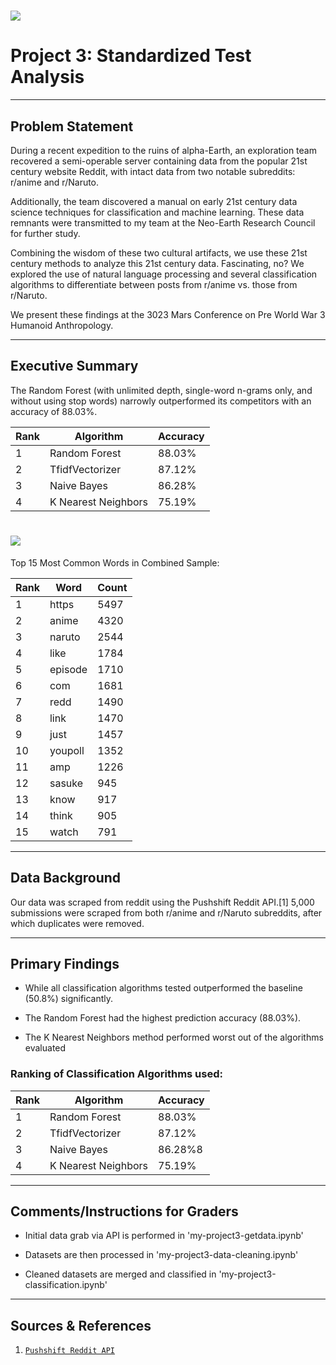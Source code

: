 # ![](https://ga-dash.s3.amazonaws.com/production/assets/logo-9f88ae6c9c3871690e33280fcf557f33.png) 




# Project 3: Standardized Test Analysis


---
## Problem Statement

During a recent expedition to the ruins of alpha-Earth, an exploration team recovered a semi-operable server containing data from the popular 21st century website Reddit, with intact data from two notable subreddits: r/anime and r/Naruto.  

Additionally, the team discovered a manual on early 21st century data science techniques for classification and machine learning.  These data remnants were transmitted to my team at the Neo-Earth Research Council for further study.  

Combining the wisdom of these two cultural artifacts, we use these 21st century methods to analyze this 21st century data.  Fascinating, no?  We explored the use of natural language processing and several classification algorithms to differentiate between posts from r/anime vs. those from r/Naruto.  

We present these findings at the 3023 Mars Conference on Pre World War 3 Humanoid Anthropology.  

---
## Executive Summary

The Random Forest (with unlimited depth, single-word n-grams only, and without using stop words) narrowly outperformed its competitors with an accuracy of 88.03%.

|Rank|Algorithm|Accuracy|
|---|---|---|
|1|Random Forest|88.03%|
|2|TfidfVectorizer|87.12%|
|3|Naive Bayes|86.28%|
|4|K Nearest Neighbors|75.19%|

# ![](https://git.generalassemb.ly/wangdj3/project-3/blob/master/assets/RandomForest_ConfusionMatrix.png) 

Top 15 Most Common Words in Combined Sample:

|Rank|Word|Count|
|---|---|---|
|1|https|5497|
|2|anime|4320|
|3|naruto|2544|
|4|like|1784|
|5|episode|1710|
|6|com|1681|
|7|redd|1490|
|8|link|1470|
|9|just|1457|
|10|youpoll|1352|
|11|amp|1226|
|12|sasuke|945|
|13|know|917|
|14|think|905|
|15|watch|791|


---
## Data Background

Our data was scraped from reddit using the Pushshift Reddit API.[1]  5,000 submissions were scraped from both r/anime and r/Naruto subreddits, after which duplicates were removed.

---
## Primary Findings

- While all classification algorithms tested outperformed the baseline (50.8%) significantly.  

- The Random Forest had the highest prediction accuracy (88.03%).  

- The K Nearest Neighbors method performed worst out of the algorithms evaluated



### Ranking of Classification Algorithms used:

|Rank|Algorithm|Accuracy|
|---|---|---|
|1|Random Forest|88.03%|
|2|TfidfVectorizer|87.12%|
|3|Naive Bayes|86.28%8|
|4|K Nearest Neighbors|75.19%|

---
## Comments/Instructions for Graders

- Initial data grab via API is performed in 'my-project3-getdata.ipynb'

- Datasets are then processed in 'my-project3-data-cleaning.ipynb'

- Cleaned datasets are merged and classified in 'my-project3-classification.ipynb'


---
## Sources & References

1.  [`Pushshift Reddit API`](https://github.com/pushshift/api) 